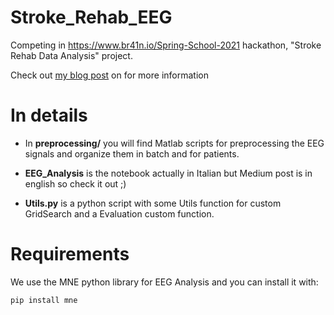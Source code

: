 # Stroke_Rehab_EEG
Competing in https://www.br41n.io/Spring-School-2021 hackathon, "Stroke Rehab Data Analysis" project.

Check out [my blog post](https://pietro-sillano.github.io/2021-07-16-EEG_Analysis/) on for more information

# In details
-  In **preprocessing/** you will find Matlab scripts for preprocessing the EEG signals and organize them in batch and for patients.

* **EEG_Analysis** is the notebook actually in Italian but Medium post is in english so check it out ;) 

* **Utils.py** is a python script with some Utils function for custom GridSearch and a Evaluation custom function.


# Requirements
We use the MNE python library for EEG Analysis and you can install it with:

`pip install mne`

